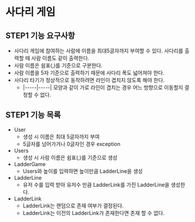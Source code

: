 # 사다리 게임
## STEP1 기능 요구사항
* 사다리 게임에 참여하는 사람에 이름을 최대5글자까지 부여할 수 있다. 사다리를 출력할 때 사람 이름도 같이 출력한다.
* 사람 이름은 쉼표(,)를 기준으로 구분한다.
* 사람 이름을 5자 기준으로 출력하기 때문에 사다리 폭도 넓어져야 한다.
* 사다리 타기가 정상적으로 동작하려면 라인이 겹치지 않도록 해야 한다.
  * |-----|-----| 모양과 같이 가로 라인이 겹치는 경우 어느 방향으로 이동할지 결정할 수 없다.

## STEP1 기능 목록
* User
  * 생성 시 이름은 최대 5글자까지 부여
  * 5글자를 넘어가거나 0글자인 경우 exception
* Users
  * 생성 시 사람 이름은 쉼표(,)를 기준으로 생성
* LadderGame
  * Users와 높이를 입력하면 높이만큼 LadderLine을 생성
* LadderLine
  * 유저 수를 입력 받아 유저수 만큼 LadderLink를 가진 LadderLine을 생성한다.
* LadderLink
  * LadderLink는 랜덤으로 존재 여부가 결정된다.
  * LadderLink는 이전의 LadderLink가 존재한다면 존재 할 수 없다.